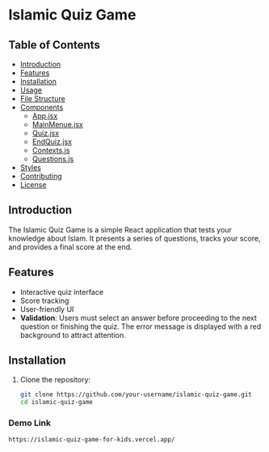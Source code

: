 # Islamic Quiz Game

## Table of Contents
- [Introduction](#introduction)
- [Features](#features)
- [Installation](#installation)
- [Usage](#usage)
- [File Structure](#file-structure)
- [Components](#components)
  - [App.jsx](#appjsx)
  - [MainMenue.jsx](#mainmenuejsx)
  - [Quiz.jsx](#quizjsx)
  - [EndQuiz.jsx](#endquizjsx)
  - [Contexts.js](#contextsjs)
  - [Questions.js](#questionsjs)
- [Styles](#styles)
- [Contributing](#contributing)
- [License](#license)

## Introduction
The Islamic Quiz Game is a simple React application that tests your knowledge about Islam. It presents a series of questions, tracks your score, and provides a final score at the end.

## Features
- Interactive quiz interface
- Score tracking
- User-friendly UI
-  **Validation**: Users must select an answer before proceeding to the next question or finishing the quiz. The error message is displayed with a red background to attract attention.


## Installation

1. Clone the repository:
   ```bash
   git clone https://github.com/your-username/islamic-quiz-game.git
   cd islamic-quiz-game

### Demo Link

```
https://islamic-quiz-game-for-kids.vercel.app/
```
